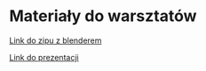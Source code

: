 # Materiały do warsztatów

[Link do zipu z blenderem](https://www.blender.org/download/Blender2.82/blender-2.82-windows64.zip/)

[Link do prezentacji](https://docs.google.com/presentation/d/1p5KgGikOJWnaANwUk0ysd38O5UcbuXMTzhtOo1lDnLI/edit?usp=sharing)
